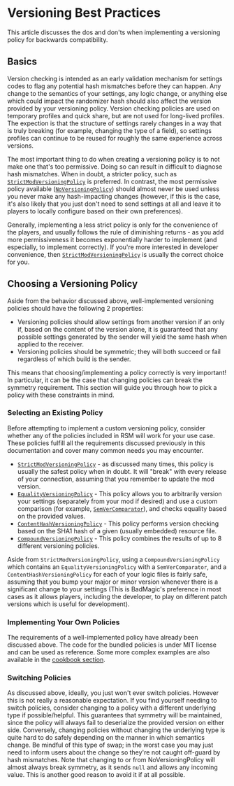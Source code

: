 # Versioning Best Practices

This article discusses the dos and don'ts when implementing a versioning policy for backwards compatibility.

## Basics

Version checking is intended as an early validation mechanism for settings codes to flag any potential hash mismatches
before they can happen. Any change to the semantics of your settings, any logic change, or anything else which could
impact the randomizer hash should also affect the version provided by your versioning policy. Version checking policies
are used on temporary profiles and quick share, but are not used for long-lived profiles. The expection is that the
structure of settings rarely changes in a way that is truly breaking (for example, changing the type of a field), so
settings profiles can continue to be reused for roughly the same experience across versions.

The most important thing to do when creating a versioning policy is to not make one that's too permissive. Doing so can
result in difficult to diagnose hash mismatches. When in doubt, a stricter policy, such as [`StrictModVersioningPolicy`](~/api/RandoSettingsManager.SettingsManagement.Versioning.StrictModVersioningPolicy.yml)
is preferred. In contrast, the most permissive policy available ([`NoVersioningPolicy`](~/api/RandoSettingsManager.SettingsManagement.Versioning.NoVersioningPolicy.yml))
should almost never be used unless you never make any hash-impacting changes (however, if this is the case, it's also
likely that you just don't need to send settings at all and leave it to players to locally configure based on their 
own preferences).

Generally, implementing a less strict policy is only for the convenience of the players, and usually follows the rule
of diminishing returns - as you add more permissiveness it becomes exponentially harder to implement (and especially,
to implement correctly). If you're more interested in developer convenience, then [`StrictModVersioningPolicy`](~/api/RandoSettingsManager.SettingsManagement.Versioning.StrictModVersioningPolicy.yml)
is usually the correct choice for you.

## Choosing a Versioning Policy

Aside from the behavior discussed above, well-implemented versioning policies should have the following 2 properties:
* Versioning policies should allow settings from another version if an only if, based on the content of the version
  alone, it is guaranteed that any possible settings generated by the sender will yield the same hash when applied to
  the receiver.
* Versioning policies should be symmetric; they will both succeed or fail regardless of which build is the sender.

This means that choosing/implementing a policy correctly is very important! In particular, it can be the case that 
changing policies can break the symmetry requirement. This section will guide you through how to pick a policy with
these constraints in mind.

### Selecting an Existing Policy

Before attempting to implement a custom versioning policy, consider whether any of the policies included in RSM will
work for your use case. These policies fulfill all the requirements discussed previously in this documentation and
cover many common needs you may encounter.

* [`StrictModVersioningPolicy`](~/api/RandoSettingsManager.SettingsManagement.Versioning.StrictModVersioningPolicy.yml) -
  as discussed many times, this policy is usually the safest policy when in doubt. It will "break" with every release
  of your connection, assuming that you remember to update the mod version.
* [`EqualityVersioningPolicy`](~/api/RandoSettingsManager.SettingsManagement.Versioning.EqualityVersioningPolicy-1.yml) -
  This policy allows you to arbitrarily version your settings (separately from your mod if desired) and use a custom
  comparison (for example, [`SemVerComparator`](~/api/RandoSettingsManager.SettingsManagement.Versioning.Comparators.SemVerComparator.yml)),
  and checks equality based on the provided values.
* [`ContentHashVersioningPolicy`](~/api/RandoSettingsManager.SettingsManagement.Versioning.ContentHashVersioningPolicy.yml) -
  This policy performs version checking based on the SHA1 hash of a given (usually embedded) resource file.
* [`CompoundVersioningPolicy`](~/api/RandoSettingsManager.SettingsManagement.Versioning.CompoundVersioningPolicy.yml) -
  This policy combines the results of up to 8 different versioning policies.
  
Aside from `StrictModVersioningPolicy`, using a `CompoundVersioningPolicy` which contains an `EqualityVersioningPolicy`
with a `SemVerComparator`, and a `ContentHashVersioningPolicy` for each of your logic files is fairly safe, assuming
that you bump your major or minor version whenever there is a significant change to your settings (This is BadMagic's 
preference in most cases as it allows players, including the developer, to play on different patch versions which is
useful for development).

### Implementing Your Own Policies

The requirements of a well-implemented policy have already been discussed above. The code for the bundled policies is
under MIT license and can be used as reference. Some more complex examples are also available in the 
[cookbook section](~/articles/cookbook.md).
  
### Switching Policies

As discussed above, ideally, you just won't ever switch policies. However this is not really a reasonable expectation. 
If you find yourself needing to switch policies, consider changing to a policy with a different underlying type if
possible/helpful. This guarantees that symmetry will be maintained, since the policy will always fail to deserialize
the provided version on either side. Conversely, changing policies without changing the underlying type is quite hard
to do safely depending on the manner in which semantics change. Be mindful of this type of swap; in the worst case you
may just need to inform users about the change so they're not caught off-guard by hash mismatches. Note that changing
to or from NoVersioningPolicy will almost always break symmetry, as it sends `null` and allows any incoming value.
This is another good reason to avoid it if at all possible.

